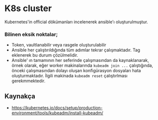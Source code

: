 # K8s cluster

Kubernetes'in official dökümanları incelenerek ansible'ı oluşturulmuştur. 
### Bilinen eksik noktalar;

- Token, vaultlanabilir veya rasgele oluşturulabilir
- Ansible her çalıştırıldığında tüm adımlar tekrar çalışmaktadır. Tag eklenerek bu durum çözülmelidir.
- Ansible' ın tamamının her seferinde çalışmasından da kaynaklanarak, örnek olarak, eğer worker makinalarında `kubeadm join ...`
çalıştığında, önceki çalışmasından dolayı oluşan konfigürasyon dosyaları hata oluşturmaktadır. İlgili makinada `kubeadm reset`  çalıştırlması gerekmmektedir.

## Kaynakça

- https://kubernetes.io/docs/setup/production-environment/tools/kubeadm/install-kubeadm/

